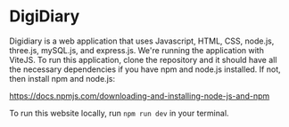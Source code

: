 # DigiDiary

Digidiary is a web application that uses Javascript, HTML, CSS, node.js, three.js, mySQL.js, and express.js. We're running the application with ViteJS. To run this application, clone the repository and it should have all the necessary dependencies if you have npm and node.js installed. If not, then install npm and node.js:

https://docs.npmjs.com/downloading-and-installing-node-js-and-npm

To run this website locally, run `npm run dev` in your terminal. 
